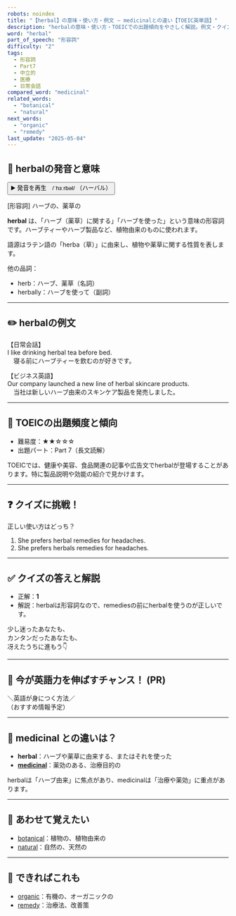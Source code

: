 ```yaml
---
robots: noindex
title: "【herbal】の意味・使い方・例文 ― medicinalとの違い【TOEIC英単語】"
description: "herbalの意味・使い方・TOEICでの出題傾向をやさしく解説。例文・クイズ付きでmedicinalとの違いもわかりやすく学べます。"
word: "herbal"
part_of_speech: "形容詞"
difficulty: "2"
tags:
  - 形容詞
  - Part7
  - 中立的
  - 医療
  - 日常会話
compared_word: "medicinal"
related_words:
  - "botanical"
  - "natural"
next_words:
  - "organic"
  - "remedy"
last_update: "2025-05-04"
---
```


## 🔰 herbalの発音と意味

<button class="play-audio" onclick="playTTS('herbal')">
  <span class="play-audio-main">
    ▶️ 発音を再生　/ˈhɜːrbəl/
  </span>
  <span class="play-audio-sub">
    （ハーバル）
  </span>
</button>

[形容詞] ハーブの、薬草の

**herbal** は、「ハーブ（薬草）に関する」「ハーブを使った」という意味の形容詞です。ハーブティーやハーブ製品など、植物由来のものに使われます。

語源はラテン語の「herba（草）」に由来し、植物や薬草に関する性質を表します。

他の品詞：  
- herb：ハーブ、薬草（名詞）
- herbally：ハーブを使って（副詞）

---

## ✏️ herbalの例文

【日常会話】  
I like drinking herbal tea before bed.  
　寝る前にハーブティーを飲むのが好きです。

【ビジネス英語】  
Our company launched a new line of herbal skincare products.  
　当社は新しいハーブ由来のスキンケア製品を発売しました。

---

## 🎯 TOEICの出題頻度と傾向

- 難易度：★★☆☆☆
- 出題パート：Part 7（長文読解）

TOEICでは、健康や美容、食品関連の記事や広告文でherbalが登場することがあります。特に製品説明や効能の紹介で見かけます。

---

## ❓ クイズに挑戦！

正しい使い方はどっち？

1. She prefers herbal remedies for headaches.  
2. She prefers herbals remedies for headaches.

---

## ✅ クイズの答えと解説

- 正解：**1**
- 解説：herbalは形容詞なので、remediesの前にherbalを使うのが正しいです。

少し迷ったあなたも、  
カンタンだったあなたも、  
冴えたうちに進もう👇️

---

## 🚀 今が英語力を伸ばすチャンス！ (PR)

<div class="info-center">
＼英語が身につく方法／<br>  
（おすすめ情報予定）
</div>

---

## 🤔  medicinal との違いは？

- **herbal**：ハーブや薬草に由来する、またはそれを使った
- **[medicinal](/medicinal)**：薬効のある、治療目的の

herbalは「ハーブ由来」に焦点があり、medicinalは「治療や薬効」に重点があります。

---

## 🧩 あわせて覚えたい

- [botanical](/botanical)：植物の、植物由来の
- [natural](/natural)：自然の、天然の

---

## 📖 できればこれも

- [organic](/organic)：有機の、オーガニックの
- [remedy](/remedy)：治療法、改善策

<!-- cvid: aid48_bid00 -->

